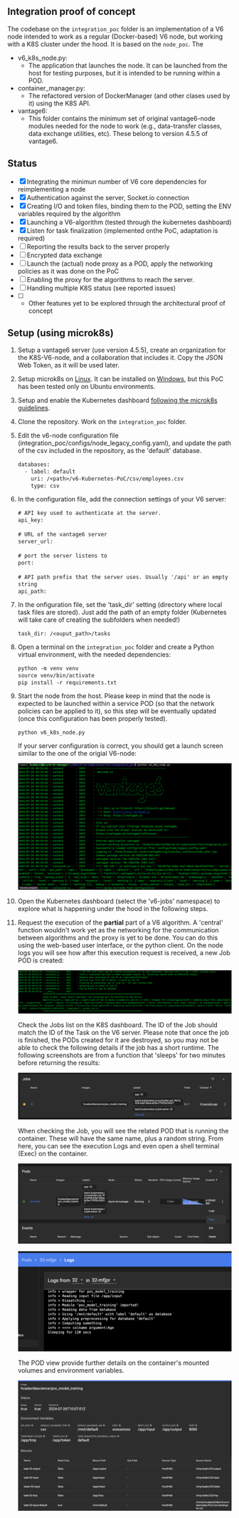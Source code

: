 ## Integration proof of concept

The codebase on the `integration_poc` folder is an implementation of a V6 node intended to work as a regular (Docker-based) V6 node, but working with a K8S cluster under the hood. It is based on the `node_poc`. The 

- v6_k8s_node.py:
	- The application that launches the node. It can be launched from the host for testing purposes, but it is intended to be running within a POD.
- container_manager.py:
	- The refactored version of DockerManager (and other clases used by it) using the K8S API.
- vantage6:
	- This folder contains the minimum set of original vantage6-node modules needed for the node to work (e.g., data-transfer classes, data exchange utilities, etc). These belong to version 4.5.5 of vantage6.
	

## Status

- [x] Integrating the minimun number of V6 core dependencies for reimplementing a node 
- [x] Authentication against the server, Socket.io connection
- [x] Creating I/O and token files, binding them to the POD, setting the ENV variables required by the algorithm
- [x] Launching a V6-algorithm (tested through the kubernetes dashboard)
- [X] Listen for task finalization (implemented onthe PoC, adaptation is required)
- [ ] Reporting the results back to the server properly
- [ ] Encrypted data exchange
- [ ] Launch the (actual) node proxy as a POD, apply the networking policies as it was done on the PoC
- [ ] Enabling the proxy for the algorithms to reach the server.
- [ ] Handling multiple K8S status (see reported issues)
- [ ] + Other features yet to be explored through the architectural proof of concept



## Setup (using microk8s) 

1. Setup a vantage6 server (use version 4.5.5), create an organization for the K8S-V6-node, and a collaboration that includes it. Copy the JSON Web Token, as it will be used later.

2. Setup microk8s on [Linux](https://ubuntu.com/tutorials/install-a-local-kubernetes-with-microk8s#1-overview). It can be installed on [Windows](https://microk8s.io/docs/install-windows), but this PoC has been tested only on Ubuntu environments.

3. Setup and enable the Kubernetes dashboard [following the microk8s guidelines](https://microk8s.io/docs/addon-dashboard). 

4. Clone the repository. Work on the `integration_poc` folder.

5. Edit the v6-node configuration file (integration_poc/configs/node_legacy_config.yaml), and update the path of the csv included in the repository, as the 'default' database.

	```
	databases:
	  - label: default
	    uri: /<path>/v6-Kubernetes-PoC/csv/employees.csv
	    type: csv
	```

6. In the configuration file, add the connection settings of your V6 server:

	```
	# API key used to authenticate at the server.
	api_key: 

	# URL of the vantage6 server
	server_url: 

	# port the server listens to
	port: 

	# API path prefix that the server uses. Usually '/api' or an empty string
	api_path: 

	```


6. In the onfiguration file, set the 'task_dir' setting (directory where local task files are stored). Just add the path of an empty folder (Kubernetes will take care of creating the subfolders when needed!)

	```
	task_dir: /<ouput_path>/tasks
	```


7. Open a terminal on the `integration_poc` folder and create a Python virtual environment, with the needed dependencies:

	```
	python -m venv venv
	source venv/bin/activate
	pip install -r requirements.txt
	```

8. Start the node from the host. Please keep in mind that the node is expected to be launched within a service POD (so that the network policies can be applied to it), so this step will be eventually updated (once this configuration has been properly tested).

	```
	python v6_k8s_node.py
	```

	If your server configuration is correct, you should get a launch screen similar to the one of the origial V6-node:

	![alt text](img/k8s-v6-boot.png)


9. Open the Kubernetes dashboard (select the 'v6-jobs' namespace) to explore what is happening under the hood in the following steps.

10. Request the execution of the **partial** part of a V6 algorithm. A 'central' function wouldn't work yet as the networking for the communication between algorithms and the proxy is yet to be done. You can do this using the web-based user interface, or the python client. On the node logs you will see how after this execution request is received, a new Job POD is created:

	![alt text](img/request_n_result_log.png)

	Check the Jobs list on the K8S dashboard. The ID of the Job should match the ID of the Task on the V6 server. Please note that once the job is finished, the PODs created for it are destroyed, so you may not be able to check the following details if the job has a short runtime. The following screenshots are from a function that 'sleeps' for two minutes before returning the results:

	![alt text](img/job_creation.png)

	When checking the Job, you will see the related POD that is running the container. These will have the same name, plus a random string. From here, you can see the execution Logs and even open a shell terminal (Exec) on the container.

	![alt text](img/job_pod.png)

	![alt text](img/alg_logs.png)

	The POD view provide further details on the container's mounted volumes and environment variables.

	![alt text](img/pod_details.png)
